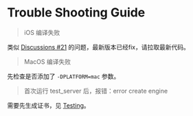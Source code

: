 # Trouble Shooting Guide

> iOS 编译失败

类似 [Discussions #21](https://github.com/alibaba/xquic/discussions/21) 的问题，最新版本已经fix，请拉取最新代码。

> MacOS 编译失败

先检查是否添加了 `-DPLATFORM=mac` 参数。 

> 首次运行 test_server 后，报错：error create engine

需要先生成证书，见 [Testing](./Testing-zh.md)。